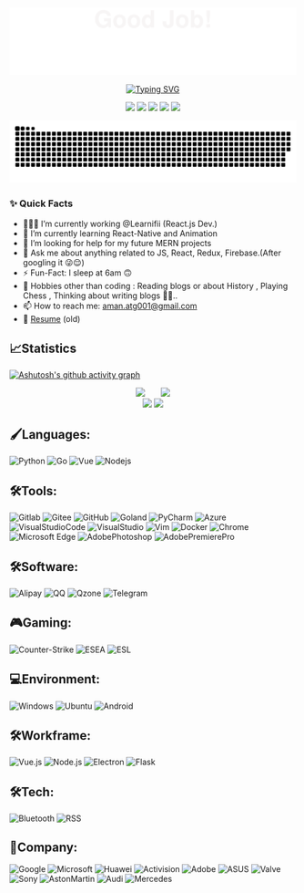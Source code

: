 ![](assets/Bottom_up.svg)

<p align="center">
    <a href="https://github.com/lehaha22"><img src="https://readme-typing-svg.herokuapp.com?font=Roboto&size=45&pause=1000&center=true&vCenter=true&width=435&lines=github.com%2Flehaha22" alt="Typing SVG" /></a>
</p>

<p align="center">
    <a title="github" target="_blank" href="https://github.com/fjqz177"><img src="https://img.shields.io/badge/github_-181717?logo=github&logoColor=white" ></a>
    <a title="x" target="_blank" href="https://x.com/gopythle"><img src="https://img.shields.io/badge/_-000000?logo=x&logoColor=white" ></a>
    <a title="telegram" target="_blank" href="https://t.me/lelea88"><img src="https://img.shields.io/badge/telegram-26A5E4?logo=telegram&logoColor=white" ></a>
    <a title="gmail" target="_blank" href="zhaoleale@gmail.com"><img src="https://img.shields.io/badge/gmail-EA4335?logo=gmail&logoColor=white" ></a>
    <a title="bilibili" target="_blank" href="https://space.bilibili.com/480753188"><img src="https://img.shields.io/badge/bilibili_-00A1D6?logo=bilibili&logoColor=white" ></a>

</p>

![](https://raw.githubusercontent.com/lehaha22/lehaha22/main/dist/github-contribution-grid-snake.svg)


### ✨ Quick Facts

- 👨🏽‍💻 I’m currently working @Learnifii (React.js Dev.)
- 🌱 I’m currently learning React-Native and Animation
- 🤔 I’m looking for help for my future MERN projects
- 💬 Ask me about anything related to JS, React, Redux, Firebase.(After googling it 😜😌)
- ⚡️ Fun-Fact: I sleep at 6am 🙃
- 🎿 Hobbies other than coding : Reading blogs or about History , Playing Chess , Thinking about writing blogs 🤔🤖..
- 📫 How to reach me: aman.atg001@gmail.com
- 📝 [Resume](https://www.canva.com/design/DAD8JlnPFhw/3v-OrtVl-UETeMGVfscAgQ/view?) (old)

## 📈Statistics

[![Ashutosh's github activity graph](https://github-readme-activity-graph.vercel.app/graph?username=lehaha22&bg_color=fffff0&color=708090&line=24292e&point=24292e&area=true&hide_border=true)](https://github.com/ashutosh00710/github-readme-activity-graph)

<div align="center">
<span>&emsp;&emsp;</span>
<img height="170px" src="https://github-readme-stats.vercel.app/api?username=lehaha22&show_icons=true&theme=radical" /><span>&emsp;&emsp;</span><img height="170px" src="https://github-readme-stats.vercel.app/api/top-langs/?username=lehaha22&layout=compact&langs_count=8" />
<span>&emsp;&emsp;</span>
</div>

<div align="center">
    <img  src="https://github-readme-streak-stats.herokuapp.com/?user=lehaha22" />
    <img  src="https://github-profile-trophy.vercel.app/?username=lehaha22&row=1" />
</div>









## 🖌️Languages:
![Python](https://img.shields.io/badge/Python-3776AB?style=flat-square&logo=Python&logoColor=white)
![Go](https://img.shields.io/badge/GO_-00ADD8?style=flat-square&logo=go&logoColor=white)
![Vue](https://img.shields.io/badge/Vue_-4FC08D?style=flat-square&logo=vuedotjs&logoColor=white)
![Nodejs](https://img.shields.io/badge/Nodejs_-5FA04E?style=flat-square&logo=nodedotjs&logoColor=white)


## 🛠️Tools:
![Gitlab](https://img.shields.io/badge/Gitlab_-FC6D26?style=flat-square&logo=gitlab&logoColor=white)
![Gitee](https://img.shields.io/badge/Gitee-C71D23?style=flat-square&logo=Gitee&logoColor=white)
![GitHub](https://img.shields.io/badge/GitHub-181717?style=flat-square&logo=GitHub&logoColor=white)
![Goland](https://img.shields.io/badge/Goland_-000000?style=flat-square&logo=goland&logoColor=white)
![PyCharm](https://img.shields.io/badge/PyCharm-000000?style=flat-square&logo=PyCharm&logoColor=white)
![Azure](https://img.shields.io/badge/Azure-0078D4?style=flat-square&logo=MicrosoftAzure&logoColor=white)
![VisualStudioCode](https://img.shields.io/badge/VisualStudioCode-007ACC?style=flat-square&logo=VisualStudioCode&logoColor=white)
![VisualStudio](https://img.shields.io/badge/VisualStudio-5C2D91?style=flat-square&logo=VisualStudio&logoColor=white)
![Vim](https://img.shields.io/badge/Vim-019733?style=flat-square&logo=Vim&logoColor=white)
![Docker](https://img.shields.io/badge/Docker-2496ED?style=flat-square&logo=Docker&logoColor=white)
![Chrome](https://img.shields.io/badge/Chrome-4285F4?style=flat-square&logo=GoogleChrome&logoColor=white)
![Microsoft Edge](https://img.shields.io/badge/Microsoft-5E5E5E?style=flat-square&logo=Microsoft&logoColor=white)
![AdobePhotoshop](https://img.shields.io/badge/AdobePhotoshop-31A8FF?style=flat-square&logo=AdobePhotoshop&logoColor=white)
![AdobePremierePro](https://img.shields.io/badge/AdobePremierePro-9999FF?style=flat-square&logo=AdobePremierePro&logoColor=white)

## 🛠️Software:
![Alipay](https://img.shields.io/badge/Alipay-00A1E9?style=flat-square&logo=Alipay&logoColor=white)
![QQ](https://img.shields.io/badge/QQ-EB1923?style=flat-square&logo=TencentQQ&logoColor=white)
![Qzone](https://img.shields.io/badge/Qzone-FECE00?style=flat-square&logo=Qzone&logoColor=white)
![Telegram](https://img.shields.io/badge/Telegram-26A5E4?style=flat-square&logo=Telegram&logoColor=white)

## 🎮️Gaming:
![Counter-Strike](https://img.shields.io/badge/Counter-Strike-000000?style=flat-square&logo=Counter-Strike&logoColor=white)
![ESEA](https://img.shields.io/badge/ESEA-0E9648?style=flat-square&logo=ESEA&logoColor=white)
![ESL](https://img.shields.io/badge/ESL-FFFF09?style=flat-square&logo=ESLGaming&logoColor=white)

## 💻Environment:
![Windows](https://img.shields.io/badge/Windows-0078D6?style=flat-square&logo=Windows&logoColor=white)
![Ubuntu](https://img.shields.io/badge/Ubuntu-E95420?style=flat-square&logo=Ubuntu&logoColor=white)
![Android](https://img.shields.io/badge/Android-3DDC84?style=flat-square&logo=Android&logoColor=white)

## 🛠️Workframe:
![Vue.js](https://img.shields.io/badge/Vue.js-4FC08D?style=flat-square&logo=Vue.js&logoColor=white)
![Node.js](https://img.shields.io/badge/Node.js-339933?style=flat-square&logo=Node.js&logoColor=white)
![Electron](https://img.shields.io/badge/Electron-47848F?style=flat-square&logo=Electron&logoColor=white)
![Flask](https://img.shields.io/badge/Flask-000000?style=flat-square&logo=Flask&logoColor=white)

## 🛠️Tech:
![Bluetooth](https://img.shields.io/badge/Bluetooth-0082FC?style=flat-square&logo=Bluetooth&logoColor=white)
![RSS](https://img.shields.io/badge/RSS-FFA500?style=flat-square&logo=RSS&logoColor=white)

## 🏢Company:
![Google](https://img.shields.io/badge/Google-4285F4?style=flat-square&logo=Google&logoColor=white)
![Microsoft](https://img.shields.io/badge/Microsoft-5E5E5E?style=flat-square&logo=Microsoft&logoColor=white)
![Huawei](https://img.shields.io/badge/Huawei-FF0000?style=flat-square&logo=Huawei&logoColor=white)
![Activision](https://img.shields.io/badge/Activision-000000?style=flat-square&logo=Activision&logoColor=white)
![Adobe](https://img.shields.io/badge/Adobe-FF0000?style=flat-square&logo=Adobe&logoColor=white)
![ASUS](https://img.shields.io/badge/ASUS-000000?style=flat-square&logo=ASUS&logoColor=white)
![Valve](https://img.shields.io/badge/Valve-F74843?style=flat-square&logo=Valve&logoColor=white)
![Sony](https://img.shields.io/badge/Sony-000000?style=flat-square&logo=Sony&logoColor=white)
![AstonMartin](https://img.shields.io/badge/AstonMartin-000000?style=flat-square&logo=AstonMartin&logoColor=white)
![Audi](https://img.shields.io/badge/Audi-BB0A30?style=flat-square&logo=Audi&logoColor=white)
![Mercedes](https://img.shields.io/badge/Mercedes-242424?style=flat-square&logo=Mercedes&logoColor=white)
